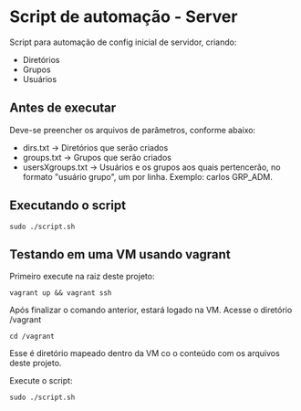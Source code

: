 # Script de automação - Server

Script para automação de config inicial de servidor, criando:
- Diretórios
- Grupos
- Usuários

## Antes de executar

Deve-se preencher os arquivos de parâmetros, conforme abaixo:
- dirs.txt -> Diretórios que serão criados
- groups.txt -> Grupos que serão criados
- usersXgroups.txt -> Usuários e os grupos aos quais pertencerão, no formato "usuário grupo", um por linha. Exemplo: carlos GRP_ADM.

## Executando o script

```shell
sudo ./script.sh
```

## Testando em uma VM usando vagrant

Primeiro execute na raiz deste projeto:

```shell
vagrant up && vagrant ssh
```

Após finalizar o comando anterior, estará logado na VM. Acesse o diretório /vagrant

```shell
cd /vagrant
```
Esse é diretório mapeado dentro da VM co o conteúdo com os arquivos deste projeto.

Execute o script: 

```shell
sudo ./script.sh
```
